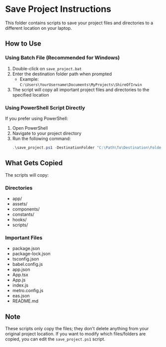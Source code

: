 # Save Project Instructions

This folder contains scripts to save your project files and directories to a different location on your laptop.

## How to Use

### Using Batch File (Recommended for Windows)

1. Double-click on `save_project.bat`
2. Enter the destination folder path when prompted
   - Example: `C:\Users\YourUsername\Documents\MyProjects\ShireOfIrwin`
3. The script will copy all important project files and directories to the specified location

### Using PowerShell Script Directly

If you prefer using PowerShell:

1. Open PowerShell
2. Navigate to your project directory
3. Run the following command:
   ```powershell
   .\save_project.ps1 -DestinationFolder "C:\Path\To\Destination\Folder"
   ```

## What Gets Copied

The scripts will copy:

### Directories
- app/
- assets/
- components/
- constants/
- hooks/
- scripts/

### Important Files
- package.json
- package-lock.json
- tsconfig.json
- babel.config.js
- app.json
- App.tsx
- App.js
- index.js
- metro.config.js
- eas.json
- README.md

## Note

These scripts only copy the files; they don't delete anything from your original project location. If you want to modify which files/folders are copied, you can edit the `save_project.ps1` script. 